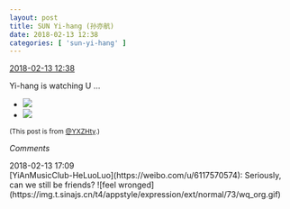 ```yaml
---
layout: post
title: SUN Yi-hang (孙亦航)
date: 2018-02-13 12:38
categories: [ 'sun-yi-hang' ]
---
```


<div class="weibo-info">
  <a href="https://weibo.com/2565158051/G2UBAkDo3">2018-02-13 12:38</a>
</div>

Yi-hang is watching U …

<!-- more -->

<ul class="weibo-pic-list-1">
  <li class="weibo-pic">
    <a href="https://wx1.sinaimg.cn/mw690/98e534a3ly1foepqeorerj21og2iox6s.jpg"><img src="https://wx1.sinaimg.cn/thumb150/98e534a3ly1foepqeorerj21og2iox6s.jpg"/></a>
  </li>
  <li class="weibo-pic">
    <a href="https://wx3.sinaimg.cn/mw690/98e534a3ly1foepqyevt7j21og2ioqv8.jpg"><img src="https://wx3.sinaimg.cn/thumb150/98e534a3ly1foepqyevt7j21og2ioqv8.jpg"/></a>
  </li>
</ul>

<small>(This post is from [@YXZHty](http://weibo.com/2565158051).)</small>

*Comments*

<div class="weibo-info">2018-02-13 17:09</div>
[YiAnMusicClub-HeLuoLuo](https://weibo.com/u/6117570574): Seriously, can we still be friends? ![feel wronged](https://img.t.sinajs.cn/t4/appstyle/expression/ext/normal/73/wq_org.gif)
